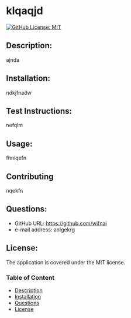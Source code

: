 # klqaqjd
[![GitHub License: MIT](https://img.shields.io/badge/License-MIT-yellow.svg)](https://opensource.org/licenses/MIT)
  ## Description:
  ajnda
  
  ## Installation:
  ndkjfnadw

  ## Test Instructions:
  nefqlm

  ## Usage:
  fhniqefn

  ## Contributing
  nqekfn

  ## Questions:
  - GitHub URL: https://github.com/wifnai
  - e-mail address: anlgekrg

  ## License:
  The application is covered under the MIT license.

  ### Table of Content
  * [Description](#description)
  * [Installation](#installation)
  * [Questions](#questions)
  * [License](#license)
  